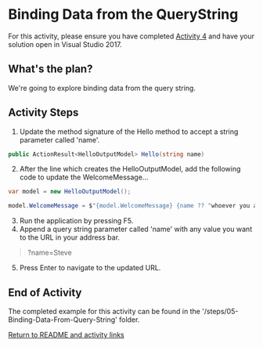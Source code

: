 # Binding Data from the QueryString

For this activity, please ensure you have completed [Activity 4](04-ReturningJsonData.md) and have your solution open in Visual Studio 2017.

## What's the plan?

We're going to explore binding data from the query string.

## Activity Steps

1. Update the method signature of the Hello method to accept a string parameter called 'name'.

``` csharp
public ActionResult<HelloOutputModel> Hello(string name)
```

2. After the line which creates the HelloOutputModel, add the following code to update the WelcomeMessage...

``` csharp
var model = new HelloOutputModel();

model.WelcomeMessage = $"{model.WelcomeMessage} {name ?? "whoever you are!"}";
```

3. Run the application by pressing F5.
4. Append a query string parameter called 'name' with any value you want to the URL in your address bar.

> ?name=Steve

5. Press Enter to navigate to the updated URL.

## End of Activity

The completed example for this activity can be found in the '/steps/05-Binding-Data-From-Query-String' folder.

[Return to README and activity links](../README.md)